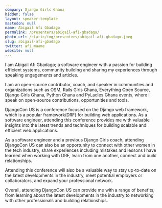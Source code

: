 ```yaml
---
company: Django Girls Ghana
hidden: false
layout: speaker-template
mastodon: null
name: Abigail Afi Gbadago
permalink: /presenters/abigail-afi-gbadago/
photo_url: /static/img/presenters/abigail-afi-gbadago.jpeg
slug: abigail-afi-gbadago
twitter: afi_maame
website: null
---
```


I am Abigail Afi Gbadago; a software engineer with a passion for building efficient systems, community building and sharing my experiences through speaking engagements and articles.

I am an open-source contributor, coach, and speaker in communities and organizations such as OSM, Rails Girls Ghana, Everything Open Source, Django Girls Ghana, Python Ghana and PyLadies Ghana events, where I speak on open-source contributions, opportunities and tools.

DjangoCon US is a conference focused on the Django web framework, which is a popular framework(DRF) for building web applications. As a software engineer, attending this conference provides me with valuable insights into the latest trends and techniques for building scalable and efficient web applications.

As a software engineer and a previous Django Girls coach, attending DjangoCon US can also be an opportunity to connect with other women in the tech industry, share experiences including mistakes and lessons I have learned when working with DRF, learn from one another, connect and build relationships.

Attending this conference will also be a valuable way to stay up-to-date on the latest developments in the industry, meet potential employers or collaborators, and expand your professional network.

Overall, attending DjangoCon US can provide me with a range of benefits, from learning about the latest developments in the industry to networking with other professionals and building relationships.
